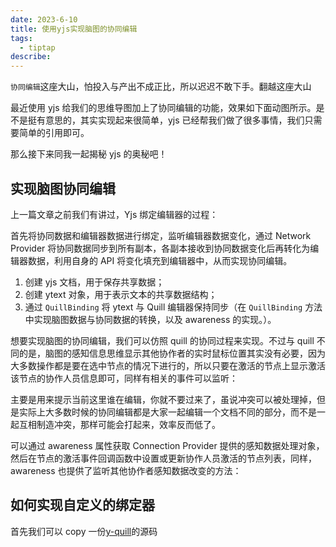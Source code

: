 ```yaml
---
date: 2023-6-10
title: 使用yjs实现脑图的协同编辑
tags:
  - tiptap
describe:
---
```


`协同编辑`这座大山，怕投入与产出不成正比，所以迟迟不敢下手。翻越这座大山


最近使用 yjs 给我们的思维导图加上了协同编辑的功能，效果如下面动图所示。是不是挺有意思的，其实实现起来很简单，yjs 已经帮我们做了很多事情，我们只需要简单的引用即可。

<!-- ![效果图]() -->

那么接下来同我一起揭秘 yjs 的奥秘吧！

## 实现脑图协同编辑

上一篇文章之前我们有讲过，Yjs 绑定编辑器的过程：

首先将协同数据和编辑器数据进行绑定，监听编辑器数据变化，通过 Network Provider 将协同数据同步到所有副本，各副本接收到协同数据变化后再转化为编辑器数据，利用自身的 API 将变化填充到编辑器中，从而实现协同编辑。

1. 创建 yjs 文档，用于保存共享数据；
2. 创建 ytext 对象，用于表示文本的共享数据结构；
3. 通过 `QuillBinding` 将 ytext 与 Quill 编辑器保持同步（在 `QuillBinding` 方法中实现脑图数据与协同数据的转换，以及 awareness 的实现。）。

想要实现脑图的协同编辑，我们可以仿照 quill 的协同过程来实现。不过与 quill 不同的是，脑图的感知信息思维显示其他协作者的实时鼠标位置其实没有必要，因为大多数操作都是要在选中节点的情况下进行的，所以只要在激活的节点上显示激活该节点的协作人员信息即可，同样有相关的事件可以监听：

主要是用来提示当前这里谁在编辑，你就不要过来了，虽说冲突可以被处理掉，但是实际上大多数时候的协同编辑都是大家一起编辑一个文档不同的部分，而不是一起互相制造冲突，那样可能会打起来，效率反而低了。

可以通过 awareness 属性获取 Connection Provider 提供的感知数据处理对象，然后在节点的激活事件回调函数中设置或更新协作人员激活的节点列表，同样，awareness 也提供了监听其他协作者感知数据改变的方法：

## 如何实现自定义的绑定器

首先我们可以 copy 一份[y-quill](https://github.com/yjs/y-quill/blob/master/src/y-quill.js)的源码
